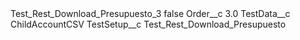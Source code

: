 <?xml version="1.0" encoding="UTF-8"?>
<CustomMetadata xmlns="http://soap.sforce.com/2006/04/metadata" xmlns:xsi="http://www.w3.org/2001/XMLSchema-instance" xmlns:xsd="http://www.w3.org/2001/XMLSchema">
    <label>Test_Rest_Download_Presupuesto_3</label>
    <protected>false</protected>
    <values>
        <field>Order__c</field>
        <value xsi:type="xsd:double">3.0</value>
    </values>
    <values>
        <field>TestData__c</field>
        <value xsi:type="xsd:string">ChildAccountCSV</value>
    </values>
    <values>
        <field>TestSetup__c</field>
        <value xsi:type="xsd:string">Test_Rest_Download_Presupuesto</value>
    </values>
</CustomMetadata>
